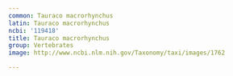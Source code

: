 ```yaml
---
common: Tauraco macrorhynchus
latin: Tauraco macrorhynchus
ncbi: '119418'
title: Tauraco macrorhynchus
group: Vertebrates
image: http://www.ncbi.nlm.nih.gov/Taxonomy/taxi/images/1762

---
```

